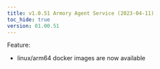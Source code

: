 ```yaml
---
title: v1.0.51 Armory Agent Service (2023-04-11)
toc_hide: true
version: 01.00.51
---
```


Feature:

- linux/arm64 docker images are now available

